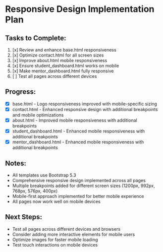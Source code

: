 # Responsive Design Implementation Plan

## Tasks to Complete:

1. [x] Review and enhance base.html responsiveness
2. [x] Optimize contact.html for all screen sizes
3. [x] Improve about.html mobile responsiveness
4. [x] Ensure student_dashboard.html works on mobile
5. [x] Make mentor_dashboard.html fully responsive
6. [ ] Test all pages across different devices

## Progress:

- [x] base.html - Logo responsiveness improved with mobile-specific sizing
- [x] contact.html - Enhanced responsive design with additional breakpoints and mobile optimizations
- [x] about.html - Improved mobile responsiveness with additional breakpoints
- [x] student_dashboard.html - Enhanced mobile responsiveness with additional breakpoints
- [x] mentor_dashboard.html - Enhanced mobile responsiveness with additional breakpoints

## Notes:
- All templates use Bootstrap 5.3
- Comprehensive responsive design implemented across all pages
- Multiple breakpoints added for different screen sizes (1200px, 992px, 768px, 576px, 400px)
- Mobile-first approach implemented for better mobile experience
- All pages now work well on mobile devices

## Next Steps:
- Test all pages across different devices and browsers
- Consider adding more interactive elements for mobile users
- Optimize images for faster mobile loading
- Test touch interactions on mobile devices
